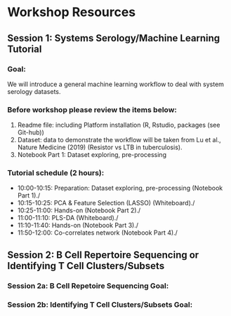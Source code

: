 # Workshop Resources
## Session 1: Systems Serology/Machine Learning Tutorial
### Goal:
We will introduce a general machine learning workflow to deal with system serology datasets.
### Before workshop please review the items below:
1. Readme file: including Platform installation (R, Rstudio, packages (see Git-hub))
2. Dataset: data to demonstrate the workflow will be taken from Lu et al., Nature Medicine (2019) (Resistor vs LTB in tuberculosis).
3. Notebook Part 1: Dataset exploring, pre-processing
### Tutorial schedule (2 hours):
- 10:00-10:15: Preparation: Dataset exploring, pre-processing (Notebook Part 1)./
- 10:15-10:25: PCA & Feature Selection (LASSO) (Whiteboard)./
- 10:25-11:00: Hands-on (Notebook Part 2)./
- 11:00-11:10: PLS-DA (Whiteboard)./
- 11:10-11:40: Hands-on (Notebook Part 3)./
- 11:50-12:00: Co-correlates network (Notebook Part 4)./
## Session 2: B Cell Repertoire Sequencing or Identifying T Cell Clusters/Subsets
### Session 2a: B Cell Repetoire Sequencing Goal:
### Session 2b: Identifying T Cell Clusters/Subsets Goal:

